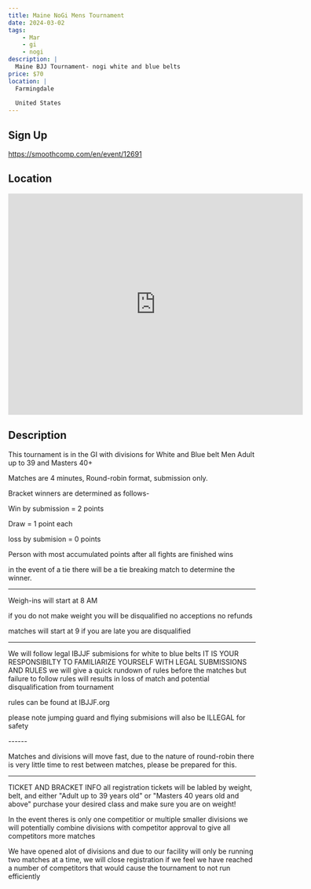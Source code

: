 ```yaml
---
title: Maine NoGi Mens Tournament
date: 2024-03-02
tags:
    - Mar
    - gi 
    - nogi 
description: |
  Maine BJJ Tournament- nogi white and blue belts
price: $70
location: |
  Farmingdale
  
  United States
---
```

## Sign Up
https://smoothcomp.com/en/event/12691

## Location
<iframe src="https://www.google.com/maps/embed?pb=!1m18!1m12!1m3!1d12345.6789!2d-69.7783425!3d44.2610531!2m3!1f0!2f0!3f0!3m2!1i1024!2i768!4f13.1!3m3!1m2!1s0x0%3A0x0!2z44.2610531!5e0!3m2!1sen!2sus!4v1234567890" width="600" height="450" style="border:0;" allowfullscreen="" loading="lazy"></iframe>

## Description
This tournament is in the GI with divisions for White and Blue belt Men Adult up to 39 and Masters 40+ 


Matches are 4 minutes, Round-robin format, submission only.


Bracket winners are determined as follows-


Win by submission = 2 points 


Draw = 1 point each 


loss by submision = 0 points


Person with most accumulated points after all fights are finished wins 


in the event of a tie there will be a tie breaking match to determine the winner.


------


Weigh-ins will start at 8 AM


if you do not make weight you will be disqualified no acceptions no refunds 


matches will start at 9 if you are late you are disqualified 


------


We will follow legal IBJJF submisions for white to blue belts IT IS YOUR RESPONSIBILTY TO FAMILIARIZE YOURSELF WITH LEGAL SUBMISSIONS AND RULES we will give a quick rundown of rules before the matches but failure to follow rules will results in loss of match and potential disqualification from tournament


rules can be found at IBJJF.org 


please note jumping guard and flying submisions will also be ILLEGAL for safety 


------ 


Matches and divisions will move fast, due to the nature of round-robin there is very little time to rest between matches, please be prepared for this.


------


TICKET AND BRACKET INFO all registration tickets will be labled by weight, belt, and either "Adult up to 39 years old" or "Masters 40 years old and above" purchase your desired class and make sure you are on weight! 


In the event theres is only one competitior or multiple smaller divisions we will potentially combine divisions with competitor approval to give all competitors more matches 


We have opened alot of divisions and due to our facility will only be running two matches at a time, we will close registration if we feel we have reached a number of competitors that would cause the tournament to not run efficiently